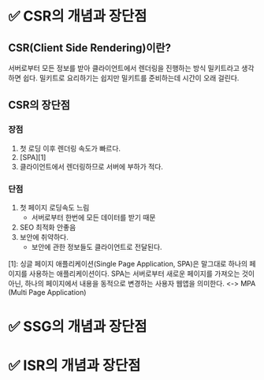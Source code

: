 # ✅ CSR의 개념과 장단점

## CSR(Client Side Rendering)이란?

서버로부터 모든 정보를 받아 클라이언트에서 렌더링을 진행하는 방식
밀키트라고 생각하면 쉽다.
밀키트로 요리하기는 쉽지만 밀키트를 준비하는데 시간이 오래 걸린다.

## CSR의 장단점

### 장점

1. 첫 로딩 이후 렌더링 속도가 빠르다.
2. [SPA][1]
3. 클라이언트에서 렌더링하므로 서버에 부하가 적다.

### 단점

1. 첫 페이지 로딩속도 느림
   - 서버로부터 한번에 모든 데이터를 받기 때문
2. SEO 최적화 안좋음
3. 보안에 취약하다.
   - 보안에 관한 정보들도 클라이언트로 전달된다.

[1]: 싱글 페이지 애플리케이션(Single Page Application, SPA)은 말그대로 하나의 페이지를 사용하는 애플리케이션이다. SPA는 서버로부터 새로운 페이지를 가져오는 것이 아닌, 하나의 페이지에서 내용을 동적으로 변경하는 사용자 웹앱을 의미한다. <-> MPA (Multi Page Application)

# ✅ SSG의 개념과 장단점

# ✅ ISR의 개념과 장단점
